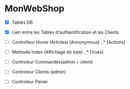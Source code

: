 # MonWebShop
- [x] Tables DB
- [x] Lien entre les Tables d'authentification et les Clients
- [ ] Controlleur Home (Articles) (Annonymous)
..* [Actions]
- [ ] Methode Index (Affichage de liste)
..* [Vues]

- [ ] Controleur Commandes(admin + client)
- [ ] Controleur Clients (admin)
- [ ] Controleur Panier

